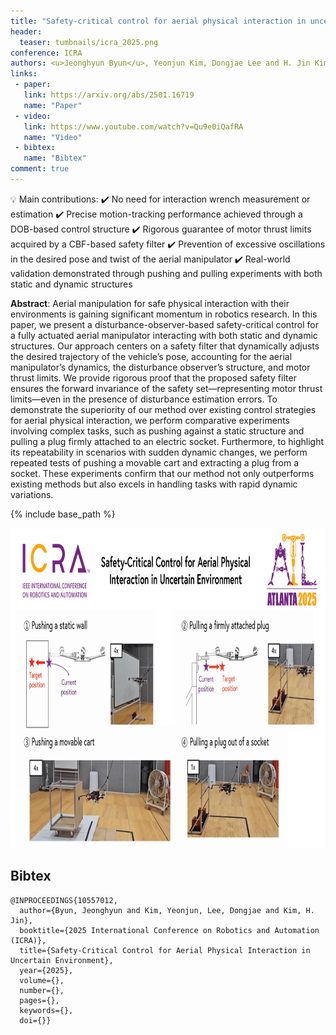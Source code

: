```yaml
---
title: "Safety-critical control for aerial physical interaction in uncertain environment"
header:
  teaser: tumbnails/icra_2025.png
conference: ICRA
authors: <u>Jeonghyun Byun</u>, Yeonjun Kim, Dongjae Lee and H. Jin Kim
links:
 - paper:
   link: https://arxiv.org/abs/2501.16719
   name: "Paper"
 - video:
   link: https://www.youtube.com/watch?v=Qu9e0iQafRA
   name: "Video"
 - bibtex: 
   name: "Bibtex"
comment: true
---
```


💡 Main contributions:
✔️ No need for interaction wrench measurement or estimation
✔️ Precise motion-tracking performance achieved through a DOB-based control structure
✔️ Rigorous guarantee of motor thrust limits acquired by a CBF-based safety filter
✔️ Prevention of excessive oscillations in the desired pose and twist of the aerial manipulator
✔️ Real-world validation demonstrated through pushing and pulling experiments with both static and dynamic structures

**Abstract**: Aerial manipulation for safe physical interaction with their environments is gaining significant momentum in robotics research. In this paper, we present a disturbance-observer-based safety-critical control for a fully actuated aerial manipulator interacting with both static and dynamic structures. Our approach centers on a safety filter that dynamically adjusts the desired trajectory of the vehicle’s pose, accounting for the aerial manipulator’s dynamics, the disturbance observer’s structure, and motor thrust limits. We provide rigorous proof that the proposed safety filter ensures the forward invariance of the safety set—representing motor thrust limits—even in the presence of disturbance estimation errors. To demonstrate the superiority of our method over existing control strategies for aerial physical interaction, we perform comparative experiments involving complex tasks, such as pushing against a static structure and pulling a plug firmly attached to an electric socket. Furthermore, to highlight its repeatability in scenarios with sudden dynamic changes, we perform repeated tests of pushing a movable cart and extracting a plug from a socket. These experiments confirm that our method not only outperforms existing methods but also excels in handling tasks with rapid dynamic variations.

{% include base_path %}

<center><img src="/images/tumbnails/icra_2025.png" width="735" height="512"></center>


## Bibtex <a id="bibtex"></a>
```
@INPROCEEDINGS{10557012,
  author={Byun, Jeonghyun and Kim, Yeonjun, Lee, Dongjae and Kim, H. Jin},
  booktitle={2025 International Conference on Robotics and Automation (ICRA)}, 
  title={Safety-Critical Control for Aerial Physical Interaction in Uncertain Environment}, 
  year={2025},
  volume={},
  number={},
  pages={},
  keywords={},
  doi={}}
```
